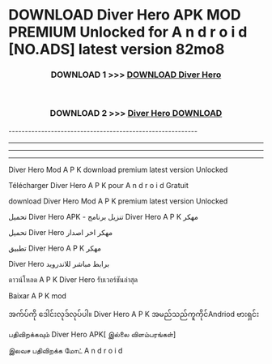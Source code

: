 # DOWNLOAD Diver Hero  APK MOD PREMIUM Unlocked for A n d r o i d [NO.ADS] latest version 82mo8 



<div align="center">

<h3>DOWNLOAD 1 >>> <a href="https://getmod2.web.app/?judul=Diver Hero ">DOWNLOAD Diver Hero </a></h3><br>

<h3>DOWNLOAD 2 >>> <a href="https://getmod2.web.app/?judul=Diver Hero ">Diver Hero  DOWNLOAD </a></h3>

</div>
----------------------------------------------------------

----------------------------------------------------------

----------------------------------------------------------

----------------------------------------------------------

Diver Hero  Mod A P K download premium latest version Unlocked

Télécharger Diver Hero  A P K pour A n d r o i d Gratuit

download Diver Hero  Mod A P K premium latest version Unlocked

تحميل Diver Hero  APK - تنزيل برنامج Diver Hero  A P K مهكر

تحميل Diver Hero  مهكر اخر اصدار

تطبيق Diver Hero  A P K مهكر

Diver Hero  برابط مباشر للاندرويد

ดาวน์โหลด A P K Diver Hero  รับเวอร์ชันล่าสุด

Baixar A P K mod

အက်ပ်ကို ဒေါင်းလုဒ်လုပ်ပါ။ Diver Hero  A P K အမည်သည်ကူကိုင်Andriod ဗားရှင်း

பதிவிறக்கவும் Diver Hero  APK[ இல்லை விளம்பரங்கள்] 
 
இலவச பதிவிறக்க மோட் A n d r o i d



